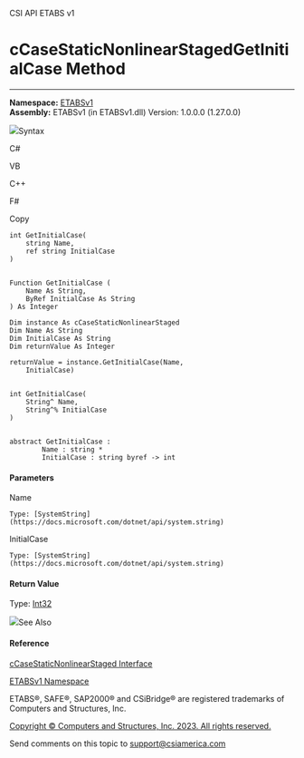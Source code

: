 ﻿

CSI API ETABS v1

# cCaseStaticNonlinearStagedGetInitialCase Method  
  
---  
  
**Namespace:** [ETABSv1](2780f1b8-2033-5289-2298-1cdb2a7508d9.htm)  
**Assembly:** ETABSv1 (in ETABSv1.dll) Version: 1.0.0.0 (1.27.0.0)

![](../icons/SectionExpanded.png)Syntax

C#

VB

C++

F#

Copy

    
    
    int GetInitialCase(
    	string Name,
    	ref string InitialCase
    )
    
    
    Function GetInitialCase ( 
    	Name As String,
    	ByRef InitialCase As String
    ) As Integer
    
    Dim instance As cCaseStaticNonlinearStaged
    Dim Name As String
    Dim InitialCase As String
    Dim returnValue As Integer
    
    returnValue = instance.GetInitialCase(Name, 
    	InitialCase)
    
    
    int GetInitialCase(
    	String^ Name, 
    	String^% InitialCase
    )
    
    
    abstract GetInitialCase : 
            Name : string * 
            InitialCase : string byref -> int 
    

#### Parameters

Name

    Type: [SystemString](https://docs.microsoft.com/dotnet/api/system.string)  

InitialCase

    Type: [SystemString](https://docs.microsoft.com/dotnet/api/system.string)  

#### Return Value

Type: [Int32](https://docs.microsoft.com/dotnet/api/system.int32)

![](../icons/SectionExpanded.png)See Also

#### Reference

[cCaseStaticNonlinearStaged
Interface](0a685b17-0f95-86e9-5911-13d6f362fdfc.htm)

[ETABSv1 Namespace](2780f1b8-2033-5289-2298-1cdb2a7508d9.htm)

ETABS®, SAFE®, SAP2000® and CSiBridge® are registered trademarks of Computers
and Structures, Inc.  

[Copyright © Computers and Structures, Inc. 2023. All rights
reserved.](http://www.csiamerica.com)

Send comments on this topic to
[support@csiamerica.com](mailto:support%40csiamerica.com?Subject=CSI%20API%20ETABS%20v1)

